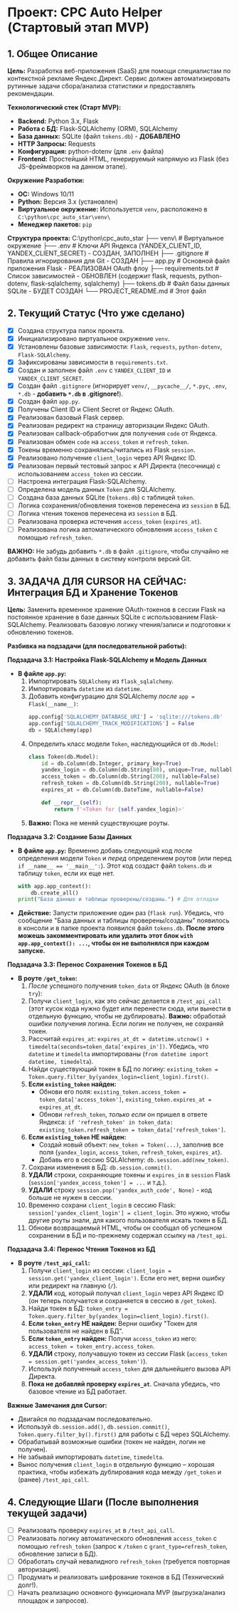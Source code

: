 # Проект: CPC Auto Helper (Стартовый этап MVP)

## 1. Общее Описание

**Цель:** Разработка веб-приложения (SaaS) для помощи специалистам по контекстной рекламе Яндекс.Директ. Сервис должен автоматизировать рутинные задачи сбора/анализа статистики и предоставлять рекомендации.

**Технологический стек (Старт MVP):**
*   **Backend:** Python 3.x, Flask
*   **Работа с БД:** Flask-SQLAlchemy (ORM), SQLAlchemy
*   **База данных:** SQLite (файл `tokens.db`) - **ДОБАВЛЕНО**
*   **HTTP Запросы:** Requests
*   **Конфигурация:** python-dotenv (для `.env` файла)
*   **Frontend:** Простейший HTML, генерируемый напрямую из Flask (без JS-фреймворков на данном этапе).

**Окружение Разработки:**
*   **ОС:** Windows 10/11
*   **Python:** Версия 3.x (установлен)
*   **Виртуальное окружение:** Используется `venv`, расположено в `C:\python\cpc_auto_star\venv\`
*   **Менеджер пакетов:** `pip`

**Структура проекта:**
C:\python\cpc_auto_star
├── venv\ # Виртуальное окружение
├── .env # Ключи API Яндекса (YANDEX_CLIENT_ID, YANDEX_CLIENT_SECRET) - СОЗДАН, ЗАПОЛНЕН
├── .gitignore # Правила игнорирования для Git - СОЗДАН
├── app.py # Основной файл приложения Flask - РЕАЛИЗОВАН OAuth флоу
├── requirements.txt # Список зависимостей - ОБНОВЛЕН (содержит flask, requests, python-dotenv, flask-sqlalchemy, sqlalchemy)
├── tokens.db # Файл базы данных SQLite - БУДЕТ СОЗДАН
└── PROJECT_README.md # Этот файл

## 2. Текущий Статус (Что уже сделано)

*   [x] Создана структура папок проекта.
*   [x] Инициализировано виртуальное окружение `venv`.
*   [x] Установлены базовые зависимости: `Flask`, `requests`, `python-dotenv`, `Flask-SQLAlchemy`.
*   [x] Зафиксированы зависимости в `requirements.txt`.
*   [x] Создан и заполнен файл `.env` с `YANDEX_CLIENT_ID` и `YANDEX_CLIENT_SECRET`.
*   [x] Создан файл `.gitignore` (игнорирует `venv/`, `__pycache__/`, `*.pyc`, `.env`, `*.db` - **добавить `*.db` в .gitignore!**).
*   [x] Создан файл `app.py`.
*   [x] Получены Client ID и Client Secret от Яндекс OAuth.
*   [x] Реализован базовый Flask сервер.
*   [x] Реализован редирект на страницу авторизации Яндекс OAuth.
*   [x] Реализован callback-обработчик для получения `code` от Яндекса.
*   [x] Реализован обмен `code` на `access_token` и `refresh_token`.
*   [x] Токены временно сохранялись/читались из Flask `session`.
*   [x] Реализовано получение `client_login` через API Яндекс ID.
*   [x] Реализован первый тестовый запрос к API Директа (песочница) с использованием `access_token` из сессии.
*   [ ] Настроена интеграция Flask-SQLAlchemy.
*   [ ] Определена модель данных `Token` для SQLAlchemy.
*   [ ] Создана база данных SQLite (`tokens.db`) с таблицей `token`.
*   [ ] Логика сохранения/обновления токенов перенесена из `session` в БД.
*   [ ] Логика чтения токенов перенесена из `session` в БД.
*   [ ] Реализована проверка истечения `access_token` (`expires_at`).
*   [ ] Реализована логика автоматического обновления `access_token` с помощью `refresh_token`.

**ВАЖНО:** Не забудь добавить `*.db` в файл `.gitignore`, чтобы случайно не добавить файл базы данных в систему контроля версий Git.

## 3. ЗАДАЧА ДЛЯ CURSOR НА СЕЙЧАС: Интеграция БД и Хранение Токенов

**Цель:** Заменить временное хранение OAuth-токенов в сессии Flask на постоянное хранение в базе данных SQLite с использованием Flask-SQLAlchemy. Реализовать базовую логику чтения/записи и подготовки к обновлению токенов.

**Разбивка на подзадачи (для последовательной работы):**

**Подзадача 3.1: Настройка Flask-SQLAlchemy и Модель Данных**

*   **В файле `app.py`:**
    1.  Импортировать `SQLAlchemy` из `flask_sqlalchemy`.
    2.  Импортировать `datetime` из `datetime`.
    3.  Добавить конфигурацию для SQLAlchemy *после* `app = Flask(__name__)`:
        ```python
        app.config['SQLALCHEMY_DATABASE_URI'] = 'sqlite:///tokens.db'
        app.config['SQLALCHEMY_TRACK_MODIFICATIONS'] = False
        db = SQLAlchemy(app)
        ```
    4.  Определить класс модели `Token`, наследующийся от `db.Model`:
        ```python
        class Token(db.Model):
            id = db.Column(db.Integer, primary_key=True)
            yandex_login = db.Column(db.String(80), unique=True, nullable=False)
            access_token = db.Column(db.String(200), nullable=False)
            refresh_token = db.Column(db.String(200), nullable=True)
            expires_at = db.Column(db.DateTime, nullable=False)

            def __repr__(self):
                return f'<Token for {self.yandex_login}>'
        ```
    5.  **Важно:** Пока не меняй существующие роуты.

**Подзадача 3.2: Создание Базы Данных**

*   **В файле `app.py`:** Временно добавь следующий код *после* определения модели `Token` и *перед* определением роутов (или перед `if __name__ == '__main__':`). Этот код создаст файл `tokens.db` и таблицу `token`, если их еще нет.
    ```python
    with app.app_context():
        db.create_all()
    print("База данных и таблицы проверены/созданы.") # Для отладки
    ```
*   **Действие:** Запусти приложение один раз (`flask run`). Убедись, что сообщение "База данных и таблицы проверены/созданы" появилось в консоли и в папке проекта появился файл `tokens.db`. **После этого можешь закомментировать или удалить этот блок `with app.app_context(): ...`, чтобы он не выполнялся при каждом запуске.**

**Подзадача 3.3: Перенос Сохранения Токенов в БД**

*   **В роуте `/get_token`:**
    1.  *После* успешного получения `token_data` от Яндекс OAuth (в блоке `try`):
    2.  Получи `client_login`, как это сейчас делается в `/test_api_call` (этот кусок кода нужно будет или перенести сюда, или вынести в отдельную функцию, чтобы не дублировать). **Важно:** обработай ошибки получения логина. Если логин не получен, не сохраняй токен.
    3.  Рассчитай `expires_at`: `expires_at_dt = datetime.utcnow() + timedelta(seconds=token_data['expires_in'])`. Убедись, что `datetime` и `timedelta` импортированы (`from datetime import datetime, timedelta`).
    4.  Найди существующий токен в БД по логину: `existing_token = Token.query.filter_by(yandex_login=client_login).first()`.
    5.  **Если `existing_token` найден:**
        *   Обнови его поля: `existing_token.access_token = token_data['access_token']`, `existing_token.expires_at = expires_at_dt`.
        *   Обнови `refresh_token`, *только если* он пришел в ответе Яндекса: `if 'refresh_token' in token_data: existing_token.refresh_token = token_data['refresh_token']`.
    6.  **Если `existing_token` НЕ найден:**
        *   Создай новый объект: `new_token = Token(...)`, заполнив все поля (`yandex_login`, `access_token`, `refresh_token`, `expires_at`).
        *   Добавь его в сессию SQLAlchemy: `db.session.add(new_token)`.
    7.  Сохрани изменения в БД: `db.session.commit()`.
    8.  **УДАЛИ** строки, сохраняющие токены и `expires_in` в `session` Flask (`session['yandex_access_token'] = ...` и т.д.).
    9.  **УДАЛИ** строку `session.pop('yandex_auth_code', None)` - код больше не нужен в сессии.
    10. Временно сохрани `client_login` в сессию Flask: `session['yandex_client_login'] = client_login`. Это нужно, чтобы другие роуты знали, для какого пользователя искать токен в БД.
    11. Обнови возвращаемый HTML, чтобы он сообщал об успешном сохранении в БД и по-прежнему содержал ссылку на `/test_api`.

**Подзадача 3.4: Перенос Чтения Токенов из БД**

*   **В роуте `/test_api_call`:**
    1.  Получи `client_login` из сессии: `client_login = session.get('yandex_client_login')`. Если его нет, верни ошибку или редирект на главную (`/`).
    2.  **УДАЛИ** код, который получал `client_login` через API Яндекс ID (он теперь получается и сохраняется в сессию в `/get_token`).
    3.  Найди токен в БД: `token_entry = Token.query.filter_by(yandex_login=client_login).first()`.
    4.  **Если `token_entry` НЕ найден:** Верни ошибку "Токен для пользователя не найден в БД".
    5.  **Если `token_entry` найден:** Получи `access_token` из него: `access_token = token_entry.access_token`.
    6.  **УДАЛИ** строку, получавшую токен из сессии Flask (`access_token = session.get('yandex_access_token')`).
    7.  Используй полученный `access_token` для дальнейшего вызова API Директа.
    8.  **Пока не добавляй проверку `expires_at`**. Сначала убедись, что базовое чтение из БД работает.

**Важные Замечания для Cursor:**
*   Двигайся по подзадачам последовательно.
*   Используй `db.session.add()`, `db.session.commit()`, `Token.query.filter_by().first()` для работы с БД через SQLAlchemy.
*   Обрабатывай возможные ошибки (токен не найден, логин не получен).
*   Не забывай импортировать `datetime`, `timedelta`.
*   Вынос получения `client_login` в отдельную функцию – хорошая практика, чтобы избежать дублирования кода между `/get_token` и (ранее) `/test_api_call`.

## 4. Следующие Шаги (После выполнения текущей задачи)

*   [ ] Реализовать проверку `expires_at` в `/test_api_call`.
*   [ ] Реализовать логику автоматического обновления `access_token` с помощью `refresh_token` (запрос к `/token` с `grant_type=refresh_token`, обновление записи в БД).
*   [ ] Обработать случай невалидного `refresh_token` (требуется повторная авторизация).
*   [ ] Продумать и реализовать шифрование токенов в БД (Технический долг!).
*   [ ] Начать реализацию основного функционала MVP (выгрузка/анализ площадок и запросов).